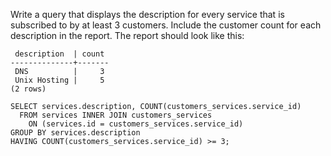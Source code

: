 Write a query that displays the description for every service that is subscribed to by at least 3 customers. Include the customer count for each description in the report. The report should look like this:
```
 description  | count
--------------+-------
 DNS          |     3
 Unix Hosting |     5
(2 rows)
```

```
SELECT services.description, COUNT(customers_services.service_id)
  FROM services INNER JOIN customers_services
    ON (services.id = customers_services.service_id)
GROUP BY services.description
HAVING COUNT(customers_services.service_id) >= 3;
```
